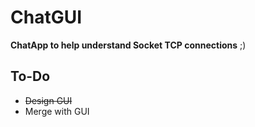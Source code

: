 # ChatGUI

**ChatApp to help understand Socket TCP connections** ;)


## To-Do

  * ~~Design GUI~~ 
  * Merge with GUI 

